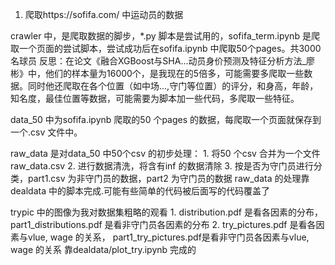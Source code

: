 1. 爬取https://sofifa.com/ 中运动员的数据

crawler 中，是爬取数据的脚步，*.py 脚本是尝试用的，sofifa_term.ipynb 是爬取一个页面的尝试脚本，尝试成功后在sofifa.ipynb 中爬取50个pages。共3000名球员
反思：在论文《融合XGBoost与SHA...动员身价预测及特征分析方法_廖彬》中，他们的样本量为16000个，是我现在的5倍多，可能需要多爬取一些数据。同时他还爬取在各个位置（如中场...,守门等位置）的评分，和身高，年龄，知名度，最佳位置等数据，可能需要为脚本加一些代码，多爬取一些特征。

data_50 中为sofifa.ipynb 爬取的50 个pages 的数据，每爬取一个页面就保存到一个.csv 文件中。

raw_data 是对data_50 中50个csv 的初步处理：
    1. 将50 个csv 合并为一个文件 raw_data.csv 
    2. 进行数据清洗，将含有inf 的数据清除
    3. 按是否为守门员进行分类，part1.csv 为非守门员的数据，part2 为守门员的数据
raw_data 的处理靠 dealdata 中的脚本完成.可能有些简单的代码被后面写的代码覆盖了

trypic 中的图像为我对数据集粗略的观看
    1. distribution.pdf 是看各因素的分布，part1_distributions.pdf 是看非守门员各因素的分布
    2. try_pictures.pdf 是看各因素与vlue, wage 的关系， part1_try_pictures.pdf是看非守门员各因素与vlue, wage 的关系
靠dealdata/plot_try.ipynb 完成的